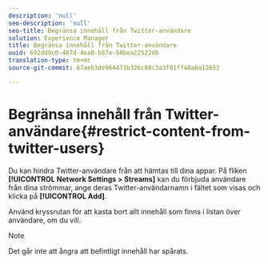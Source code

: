 ```yaml
---
description: 'null'
seo-description: 'null'
seo-title: Begränsa innehåll från Twitter-användare
solution: Experience Manager
title: Begränsa innehåll från Twitter-användare
uuid: 692dd9c0-487d-4ea8-b87e-58bea22522db
translation-type: tm+mt
source-git-commit: 67aeb3de964473b326c88c3a3f81ff48a6a12652

---
```



# Begränsa innehåll från Twitter-användare{#restrict-content-from-twitter-users}

Du kan hindra Twitter-användare från att hämtas till dina appar. På fliken **[!UICONTROL Network Settings > Streams]** kan du förbjuda användare från dina strömmar, ange deras Twitter-användarnamn i fältet som visas och klicka på **[!UICONTROL Add]**.

Använd kryssrutan för att kasta bort allt innehåll som finns i listan över användare, om du vill.

>[!NOTE]
>
>Det går inte att ångra att befintligt innehåll har spårats.

